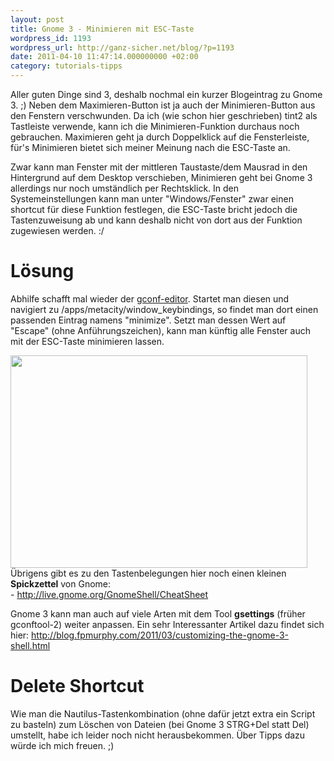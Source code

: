 ```yaml
---
layout: post
title: Gnome 3 - Minimieren mit ESC-Taste
wordpress_id: 1193
wordpress_url: http://ganz-sicher.net/blog/?p=1193
date: 2011-04-10 11:47:14.000000000 +02:00
category: tutorials-tipps
---
```

Aller guten Dinge sind 3, deshalb nochmal ein kurzer Blogeintrag zu Gnome 3. ;) Neben dem Maximieren-Button ist ja auch der Minimieren-Button aus den Fenstern verschwunden. Da ich (wie schon hier geschrieben) tint2 als Tastleiste verwende, kann ich die Minimieren-Funktion durchaus noch gebrauchen. Maximieren geht ja durch Doppelklick auf die Fensterleiste, für's Minimieren bietet sich meiner Meinung nach die ESC-Taste an.
<!--more-->

Zwar kann man Fenster mit der mittleren Taustaste/dem Mausrad in den Hintergrund auf dem Desktop verschieben, Minimieren geht bei Gnome 3 allerdings nur noch umständlich per Rechtsklick. In den Systemeinstellungen kann man unter "Windows/Fenster" zwar einen shortcut für diese Funktion festlegen, die ESC-Taste bricht jedoch die Tastenzuweisung ab und kann deshalb nicht von dort aus der Funktion zugewiesen werden. :/

Lösung
=======
Abhilfe schafft mal wieder der <a href="http://wiki.ubuntuusers.de/Gnome_Konfiguration">gconf-editor</a>. Startet man diesen und navigiert zu /apps/metacity/window_keybindings, so findet man dort einen passenden Eintrag namens "minimize". Setzt man dessen Wert auf "Escape" (ohne Anführungszeichen), kann man künftig alle Fenster auch mit der ESC-Taste minimieren lassen.

<img class="borderimg centered" title="gconf_editor_screen" src="{{site.url}}/wp-content/uploads/gconf_editor_screen.jpg" alt="" width="475" height="340" />

<div class="infobox">Übrigens gibt es zu den Tastenbelegungen hier noch einen kleinen <b>Spickzettel</b> von Gnome:<br />
- <a href="http://live.gnome.org/GnomeShell/CheatSheet">http://live.gnome.org/GnomeShell/CheatSheet</a><br />

Gnome 3 kann man auch auf viele Arten mit dem Tool <b>gsettings</b> (früher gconftool-2) weiter anpassen. Ein sehr Interessanter Artikel dazu findet sich hier:
<a href="http://blog.fpmurphy.com/2011/03/customizing-the-gnome-3-shell.html">http://blog.fpmurphy.com/2011/03/customizing-the-gnome-3-shell.html</a></div>

Delete Shortcut
================
Wie man die Nautilus-Tastenkombination (ohne dafür jetzt extra ein  Script zu basteln) zum Löschen von Dateien (bei Gnome 3 STRG+Del statt Del)  umstellt, habe ich leider noch nicht herausbekommen. Über Tipps dazu  würde ich mich freuen. ;)
